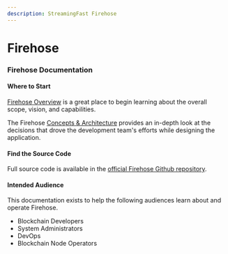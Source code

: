 ```yaml
---
description: StreamingFast Firehose
---
```


# Firehose

### Firehose Documentation

#### Where to Start

[Firehose Overview](intro/firehose-overview.md) is a great place to begin learning about the overall scope, vision, and capabilities.

The Firehose [Concepts & Architecture](broken-reference) provides an in-depth look at the decisions that drove the development team's efforts while designing the application.

#### Find the Source Code

Full source code is available in the [official Firehose Github repository](https://github.com/streamingfast/firehose).&#x20;

#### Intended Audience

This documentation exists to help the following audiences learn about and operate Firehose.

* Blockchain Developers
* System Administrators
* DevOps
* Blockchain Node Operators
